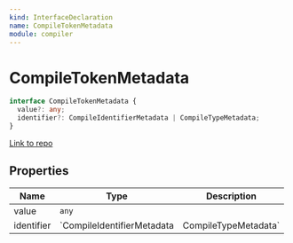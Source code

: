 ```yaml
---
kind: InterfaceDeclaration
name: CompileTokenMetadata
module: compiler
---
```


# CompileTokenMetadata

```ts
interface CompileTokenMetadata {
  value?: any;
  identifier?: CompileIdentifierMetadata | CompileTypeMetadata;
}
```

[Link to repo](https://github.com/timdeschryver/angular/blob/master/packages/compiler/src/compile_metadata.ts#L138-L141)

## Properties

| Name       | Type                       | Description          |
| ---------- | -------------------------- | -------------------- |
| value      | `any`                      |                      |
| identifier | `CompileIdentifierMetadata | CompileTypeMetadata` |  |
